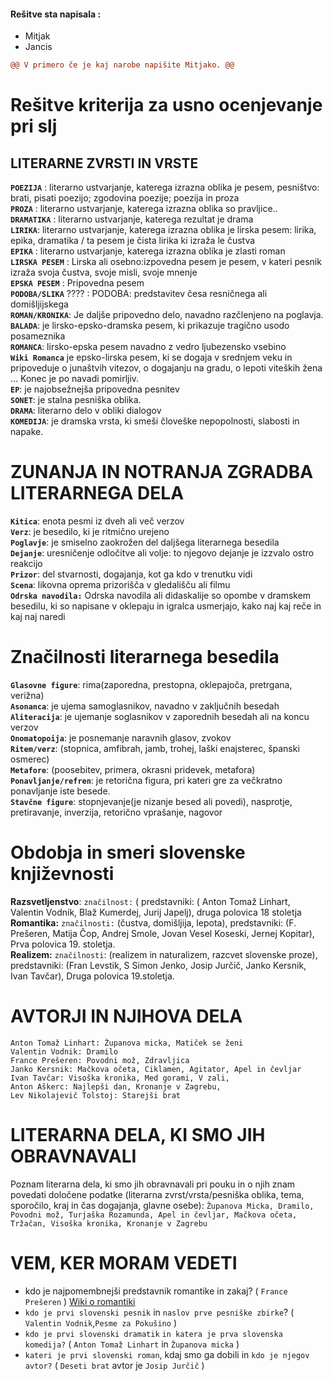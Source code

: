 
#### Rešitve sta napisala :
- Mitjak 
- Jancis 
```diff
@@ V primero če je kaj narobe napišite Mitjako. @@
```


# Rešitve kriterija za usno ocenjevanje pri slj 

## LITERARNE ZVRSTI IN VRSTE

**`POEZIJA`** :   literarno ustvarjanje, katerega izrazna oblika je pesem, pesništvo: brati, pisati poezijo; zgodovina poezije; poezija in proza           
**`PROZA`** : literarno ustvarjanje, katerega izrazna oblika so pravljice..                                                                          
**`DRAMATIKA`** : literarno ustvarjanje, katerega rezultat je drama                                                                     
**`LIRIKA`**: literarno ustvarjanje, katerega izrazna oblika je lirska pesem: lirika, epika, dramatika / ta pesem je čista lirika ki izraža le čustva       
**`EPIKA`** : literarno ustvarjanje, katerega izrazna oblika je zlasti roman                                                                                     
**`LIRSKA PESEM`** : Lirska ali osebno:izpovedna pesem je pesem, v kateri pesnik izraža svoja čustva, svoje misli, svoje mnenje                              
**`EPSKA PESEM`** : Pripovedna pesem                                                                                                                                  
**`PODOBA/SLIKA`** ???? : PODOBA: predstavitev česa resničnega ali domišljijskega                                                                           
**`ROMAN/KRONIKA`**: Je daljše pripovedno delo, navadno razčlenjeno na poglavja.                                                                              
**`BALADA`**: je lirsko-epsko-dramska pesem, ki prikazuje tragično usodo posameznika                                                      
**`ROMANCA`**: lirsko-epska pesem navadno z vedro ljubezensko vsebino                                                                                        
**`Wiki Romanca`** je epsko-lirska pesem, ki se dogaja v srednjem veku in pripoveduje o junaštvih vitezov, o dogajanju na gradu, o lepoti viteških žena ... Konec je po navadi pomirljiv.                                                                                                                            
**`EP`**: je najobsežnejša pripovedna pesnitev                                                                                              
**`SONET`**: je stalna pesniška oblika.                                                                                                      
**`DRAMA`**: literarno delo v obliki dialogov                                                                                                               
**`KOMEDIJA`**: je dramska vrsta, ki smeši človeške nepopolnosti, slabosti in napake.                                                                       







# ZUNANJA IN NOTRANJA ZGRADBA LITERARNEGA DELA

**`Kitica`**: enota pesmi iz dveh ali več verzov                                                                     
**`Verz`**: je besedilo, ki je ritmično urejeno                                                                     
**`Poglavje`**: je smiselno zaokrožen del daljšega literarnega besedila                                                                     
**`Dejanje`**: uresničenje odločitve ali volje: to njegovo dejanje je izzvalo ostro reakcijo                                                                     
**`Prizor`**: del stvarnosti, dogajanja, kot ga kdo v trenutku vidi                                                                     
**`Scena`**: likovna oprema prizorišča v gledališču ali filmu                                                                     
**`Odrska navodila:`** Odrska navodila ali didaskalije so opombe v dramskem besedilu, ki so napisane v oklepaju in igralca usmerjajo, kako naj kaj reče in kaj naj naredi

# Značilnosti literarnega besedila

**`Glasovne figure`**: rima(zaporedna, prestopna, oklepajoča, pretrgana, verižna)                                                                     
**`Asonanca`**: je ujema samoglasnikov, navadno v zaključnih besedah                                                                     
**`Aliteracija`**: je ujemanje soglasnikov v zaporednih besedah ali na koncu verzov                                                                     
**`Onomatopoija`**: je posnemanje naravnih glasov, zvokov                                                                     
**`Ritem/verz`**: (stopnica, amfibrah, jamb, trohej, laški enajsterec, španski osmerec)                                                                     
**`Metafore`**: (poosebitev, primera, okrasni pridevek, metafora)                                                                     
**`Ponavljanje/refren`**: je retorična figura, pri kateri gre za večkratno ponavljanje iste besede.                                                                     
**`Stavčne figure`**: stopnjevanje(je nizanje besed ali povedi), nasprotje, pretiravanje, inverzija, retorično  vprašanje, nagovor                                 

# Obdobja in smeri slovenske književnosti

**Razsvetljenstvo**: `značilnost:` (  predstavniki: ( Anton Tomaž Linhart, Valentin Vodnik, Blaž Kumerdej, Jurij Japelj), druga polovica 18 stoletja                   
**Romantika:** `značilnosti:` (čustva, domišljija, lepota), predstavniki: (F. Prešeren, Matija Čop, Andrej Smole, Jovan Vesel Koseski, Jernej Kopitar), Prva polovica 19. stoletja.                                                                                                                                                         
**Realizem:** `značilnosti`: (realizem in naturalizem, razcvet slovenske proze), predstavniki: (Fran Levstik, S Simon Jenko, Josip Jurčič, Janko Kersnik, Ivan Tavčar), Druga polovica 19.stoletja.

# AVTORJI IN NJIHOVA DELA
```
Anton Tomaž Linhart: Županova micka, Matiček se ženi
Valentin Vodnik: Dramilo
France Prešeren: Povodni mož, Zdravljica
Janko Kersnik: Mačkova očeta, Ciklamen, Agitator, Apel in čevljar
Ivan Tavčar: Visoška kronika, Med gorami, V zali, 
Anton Aškerc: Najlepši dan, Kronanje v Zagrebu, 
Lev Nikolajevič Tolstoj: Starejši brat
 ```
# LITERARNA DELA, KI SMO JIH OBRAVNAVALI

Poznam literarna dela, ki smo jih obravnavali pri pouku in o njih znam povedati določene podatke (literarna zvrst/vrsta/pesniška oblika, tema, sporočilo, kraj in čas dogajanja, glavne osebe):
`Županova Micka, Dramilo, Povodni mož, Turjaška Rozamunda, Apel in čevljar, Mačkova očeta, Tržačan, Visoška kronika, Kronanje v Zagrebu`

# VEM, KER MORAM VEDETI

-	kdo je najpomembnejši predstavnik romantike in zakaj? ( `France Prešeren` ) [Wiki o romantiki](https://sl.wikipedia.org/wiki/Romantika)
-	`kdo je prvi slovenski pesnik` in `naslov prve pesniške zbirke`? (` Valentin Vodnik`,`Pesme za Pokušino` ) 
-	`kdo je prvi slovenski dramatik` `in katera je prva slovenska komedija?` ( `Anton Tomaž Linhart` in `Županova micka` )
-	`kateri je prvi slovenski roman`, kdaj smo ga dobili in `kdo je njegov avtor?` ( `Deseti brat` avtor je `Josip Jurčič` )

